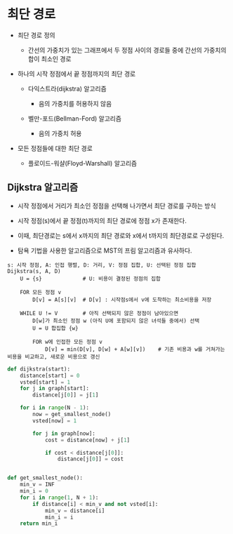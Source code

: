 # 최단 경로

- 최단 경로 정의

    - 간선의 가중치가 있는 그래프에서 두 정점 사이의 경로들 중에 간선의 가중치의 합이 최소인 경로

- 하나의 시작 정점에서 끝 정점까지의 최단 경로

    - 다익스트라(dijkstra) 알고리즘

        - 음의 가중치를 허용하지 않음

    - 벨만-포드(Bellman-Ford) 알고리즘

        - 음의 가중치 허용

- 모든 정점들에 대한 최단 경로

    - 플로이드-워샬(Floyd-Warshall) 알고리즘

## Dijkstra 알고리즘

- 시작 정점에서 거리가 최소인 정점을 선택해 나가면서 최단 경로를 구하는 방식

- 시작 정점(s)에서 끝 정점(t)까지의 최단 경로에 정점 x가 존재한다.

- 이때, 최단경로는 s에서 x까지의 최단 경로와 x에서 t까지의 최단경로로 구성된다.

- 탐욕 기법을 사용한 알고리즘으로 MST의 프림 알고리즘과 유사하다.

```
s: 시작 정점, A: 인접 행렬, D: 거리, V: 정점 집합, U: 선택된 정점 집합
Dijkstra(s, A, D)
    U = {s}             # U: 비용이 결정된 정점의 집합

    FOR 모든 정점 v
        D[v] = A[s][v]  # D[v] : 시작점s에서 v에 도착하는 최소비용을 저장

    WHILE U != V        # 아직 선택되지 않은 정점이 남아있으면
        D[w]가 최소인 정점 w (아직 U에 포함되지 않은 녀석들 중에서) 선택
        U = U 합집합 {w}

        FOR w에 인접한 모든 정점 v
            D[v] = min(D[v], D[w] + A[w][v])    # 기존 비용과 w를 거쳐가는 비용을 비교하고, 새로운 비용으로 갱신
```

```python
def dijkstra(start):
    distance[start] = 0
    vsted[start] = 1
    for j in graph[start]:
        distance[j[0]] = j[1]

    for i in range(N - 1):
        now = get_smallest_node()
        vsted[now] = 1

        for j in graph[now]:
            cost = distance[now] + j[1]

            if cost < distance[j[0]]:
                distance[j[0]] = cost


def get_smallest_node():
    min_v = INF
    min_i = 0
    for i in range(1, N + 1):
        if distance[i] < min_v and not vsted[i]:
            min_v = distance[i]
            min_i = i
    return min_i
```